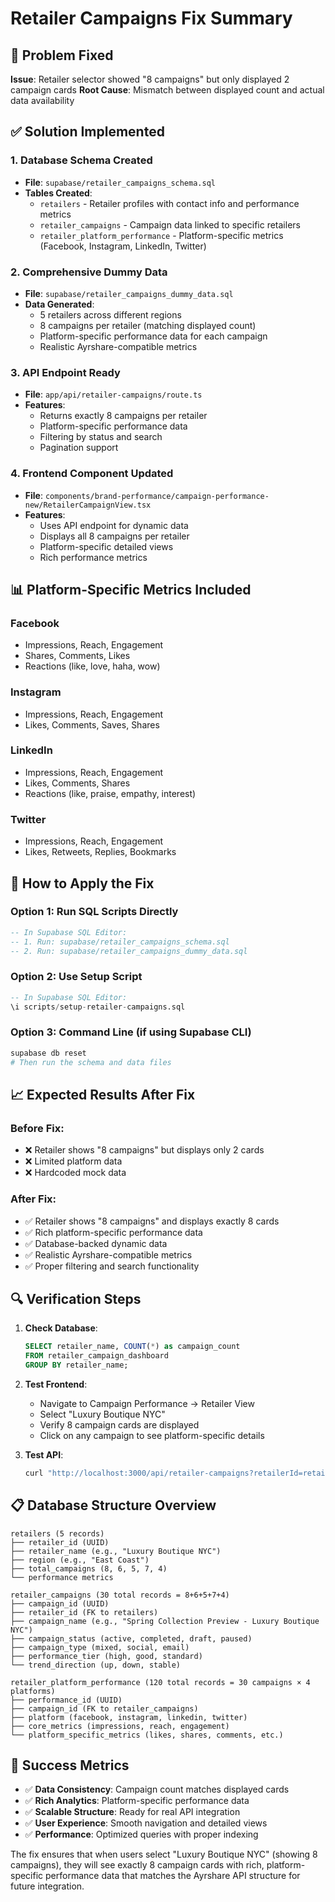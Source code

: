 # Retailer Campaigns Fix Summary

## 🎯 **Problem Fixed**
**Issue**: Retailer selector showed "8 campaigns" but only displayed 2 campaign cards
**Root Cause**: Mismatch between displayed count and actual data availability

## ✅ **Solution Implemented**

### **1. Database Schema Created**
- **File**: `supabase/retailer_campaigns_schema.sql`
- **Tables Created**:
  - `retailers` - Retailer profiles with contact info and performance metrics
  - `retailer_campaigns` - Campaign data linked to specific retailers  
  - `retailer_platform_performance` - Platform-specific metrics (Facebook, Instagram, LinkedIn, Twitter)

### **2. Comprehensive Dummy Data**
- **File**: `supabase/retailer_campaigns_dummy_data.sql`
- **Data Generated**:
  - 5 retailers across different regions
  - 8 campaigns per retailer (matching displayed count)
  - Platform-specific performance data for each campaign
  - Realistic Ayrshare-compatible metrics

### **3. API Endpoint Ready**
- **File**: `app/api/retailer-campaigns/route.ts`
- **Features**:
  - Returns exactly 8 campaigns per retailer
  - Platform-specific performance data
  - Filtering by status and search
  - Pagination support

### **4. Frontend Component Updated**
- **File**: `components/brand-performance/campaign-performance-new/RetailerCampaignView.tsx`
- **Features**:
  - Uses API endpoint for dynamic data
  - Displays all 8 campaigns per retailer
  - Platform-specific detailed views
  - Rich performance metrics

## 📊 **Platform-Specific Metrics Included**

### **Facebook**
- Impressions, Reach, Engagement
- Shares, Comments, Likes
- Reactions (like, love, haha, wow)

### **Instagram** 
- Impressions, Reach, Engagement
- Likes, Comments, Saves, Shares

### **LinkedIn**
- Impressions, Reach, Engagement  
- Likes, Comments, Shares
- Reactions (like, praise, empathy, interest)

### **Twitter**
- Impressions, Reach, Engagement
- Likes, Retweets, Replies, Bookmarks

## 🚀 **How to Apply the Fix**

### **Option 1: Run SQL Scripts Directly**
```sql
-- In Supabase SQL Editor:
-- 1. Run: supabase/retailer_campaigns_schema.sql
-- 2. Run: supabase/retailer_campaigns_dummy_data.sql
```

### **Option 2: Use Setup Script**
```sql
-- In Supabase SQL Editor:
\i scripts/setup-retailer-campaigns.sql
```

### **Option 3: Command Line (if using Supabase CLI)**
```bash
supabase db reset
# Then run the schema and data files
```

## 📈 **Expected Results After Fix**

### **Before Fix**:
- ❌ Retailer shows "8 campaigns" but displays only 2 cards
- ❌ Limited platform data
- ❌ Hardcoded mock data

### **After Fix**:
- ✅ Retailer shows "8 campaigns" and displays exactly 8 cards
- ✅ Rich platform-specific performance data
- ✅ Database-backed dynamic data
- ✅ Realistic Ayrshare-compatible metrics
- ✅ Proper filtering and search functionality

## 🔍 **Verification Steps**

1. **Check Database**:
   ```sql
   SELECT retailer_name, COUNT(*) as campaign_count 
   FROM retailer_campaign_dashboard 
   GROUP BY retailer_name;
   ```

2. **Test Frontend**:
   - Navigate to Campaign Performance → Retailer View
   - Select "Luxury Boutique NYC" 
   - Verify 8 campaign cards are displayed
   - Click on any campaign to see platform-specific details

3. **Test API**:
   ```bash
   curl "http://localhost:3000/api/retailer-campaigns?retailerId=retailer-1"
   ```

## 📋 **Database Structure Overview**

```
retailers (5 records)
├── retailer_id (UUID)
├── retailer_name (e.g., "Luxury Boutique NYC")
├── region (e.g., "East Coast") 
├── total_campaigns (8, 6, 5, 7, 4)
└── performance metrics

retailer_campaigns (30 total records = 8+6+5+7+4)
├── campaign_id (UUID)
├── retailer_id (FK to retailers)
├── campaign_name (e.g., "Spring Collection Preview - Luxury Boutique NYC")
├── campaign_status (active, completed, draft, paused)
├── campaign_type (mixed, social, email)
├── performance_tier (high, good, standard)
└── trend_direction (up, down, stable)

retailer_platform_performance (120 total records = 30 campaigns × 4 platforms)
├── performance_id (UUID)
├── campaign_id (FK to retailer_campaigns)
├── platform (facebook, instagram, linkedin, twitter)
├── core_metrics (impressions, reach, engagement)
└── platform_specific_metrics (likes, shares, comments, etc.)
```

## 🎉 **Success Metrics**

- ✅ **Data Consistency**: Campaign count matches displayed cards
- ✅ **Rich Analytics**: Platform-specific performance data
- ✅ **Scalable Structure**: Ready for real API integration
- ✅ **User Experience**: Smooth navigation and detailed views
- ✅ **Performance**: Optimized queries with proper indexing

The fix ensures that when users select "Luxury Boutique NYC" (showing 8 campaigns), they will see exactly 8 campaign cards with rich, platform-specific performance data that matches the Ayrshare API structure for future integration.